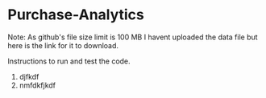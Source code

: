 # Purchase-Analytics

Note: As github's file size limit is 100 MB I havent uploaded the data file but here is the link for it to download.

Instructions to run and test the code.
1.  djfkdf
2.  nmfdkfjkdf
